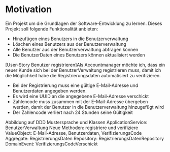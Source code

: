 # Motivation
Ein Projekt um die Grundlagen der Software-Entwicklung zu lernen.
Dieses Projekt soll folgende Funktionalität anbieten: 
* Hinzufügen eines Benutzers in die Benutzerverwaltung
* Löschen eines Benutzers aus der Benutzerverwaltung
* Alle Benutzer aus der Benutzerverwaltung abfragen können
* Die BenutzerDaten eines Benutzers können aktualisiert werden

[User-Story Benutzer registrieren]Als Accountmanager möchte ich, dass ein neuer Kunde sich bei der BenutzerVerwaltung registrieren muss, damit ich die Möglichkeit habe die Registrierungsdaten automatisiert zu verifizieren.
* Bei der Registrierung muss eine gültige E-Mail-Adresse und Benutzerdaten angegeben werden.
* Es wird eine UUID an die angegebene E-Mail-Adresse verschickt
* Zahlencode muss zusammen mit der E-Mail-Adresse übergeben werden, damit der Benutzer in die Benutzerverwaltung hinzugefügt wird
* Der Zahlencode verliert nach 24 Stunden seine Gültigkeit

Abbildung auf DDD Mustersprache und Klassen
ApplicationService: BenutzerVerwaltung
    Neue Methoden: registriere und verifiziere
ValueObject: E-Mail-Adresse, Benutzerdaten, VerifizierungsCode
Aggregate: RegistrierungsDaten
Repository: RegistrierungsDatenRepository
DomainEvent: VerifizierungsCodeVerschickt

